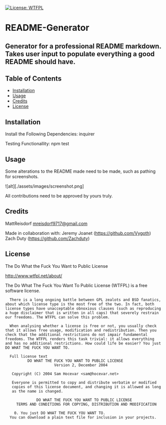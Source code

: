 [![License: WTFPL](https://img.shields.io/badge/License-WTFPL-brightgreen.svg)](http://www.wtfpl.net/about/)
# README-Generator

## Generator for a professional README markdown. Takes user input to populate everything a good README should have.


## Table of Contents

- [Installation](#Installation)
- [Usage](#Usage)
- [Credits](#Credits)
- [License](#License)

## Installation

Install the Following Dependencies:
inquirer

Testing Functionallity:
npm test

## Usage

Some alterations to the README made need to be made, such as pathing for screenshots.

![alt][./assets/images/screenshot.png]

All contributions need to be approved by yours truly.

## Credits

MattReisdorf
mreisdorf9717@gmail.com

Made in collaboration with:
Jeremy Joanet (https://github.com/Vygoth)
Zach Duty (https://github.com/Zachduty)

## License

The Do What the Fuck You Want to Public License

http://www.wtfpl.net/about/

The Do What The Fuck You Want To Public License (WTFPL) is a free software license.

      There is a long ongoing battle between GPL zealots and BSD fanatics, about which license type is the most free of the two. In fact, both license types have unacceptable obnoxious clauses (such as reproducing a huge disclaimer that is written in all caps) that severely restrain our freedoms. The WTFPL can solve this problem.
      
      When analysing whether a license is free or not, you usually check that it allows free usage, modification and redistribution. Then you check that the additional restrictions do not impair fundamental freedoms. The WTFPL renders this task trivial: it allows everything and has no additional restrictions. How could life be easier? You just DO WHAT THE FUCK YOU WANT TO.
      
      Full license text
              DO WHAT THE FUCK YOU WANT TO PUBLIC LICENSE 
                          Version 2, December 2004 
      
       Copyright (C) 2004 Sam Hocevar <sam@hocevar.net> 
      
       Everyone is permitted to copy and distribute verbatim or modified 
       copies of this license document, and changing it is allowed as long 
       as the name is changed. 
      
                  DO WHAT THE FUCK YOU WANT TO PUBLIC LICENSE 
         TERMS AND CONDITIONS FOR COPYING, DISTRIBUTION AND MODIFICATION 
      
        0. You just DO WHAT THE FUCK YOU WANT TO.
      You can download a plain text file for inclusion in your projects.

